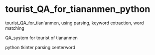 # tourist_QA_for_tiananmen_python
tourist_QA_for_tian'anmen, using parsing, keyword extraction, word matching

QA_system for tourist of tiananmen

python 
tkinter 
parsing 
centerword
